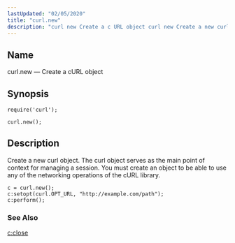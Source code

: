 ```yaml
---
lastUpdated: "02/05/2020"
title: "curl.new"
description: "curl new Create a c URL object curl new Create a new curl object The curl object serves as the main point of context for managing a session You must create an object to be able to use any of the networking operations of the c URL library Example 70..."
---
```


<a name="lua.ref.curl.new"></a> 
## Name

curl.new — Create a cURL object

<a name="idp15633952"></a> 
## Synopsis

`require('curl');`

`curl.new();`

<a name="idp15636912"></a> 
## Description

Create a new curl object. The curl object serves as the main point of context for managing a session. You must create an object to be able to use any of the networking operations of the cURL library.

<a name="lua.ref.curl.new.example"></a> 


```
c = curl.new();
c:setopt(curl.OPT_URL, "http://example.com/path");
c:perform();
```

<a name="idp15640880"></a> 
### See Also

[c:close](/momentum/4/lua/ref-curl-c-close)